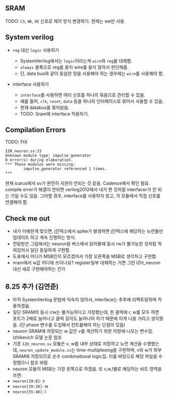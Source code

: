 ## SRAM

TODO: `CS`, `WE`, `OE` 신호로 제어 방식 변경하기. 현재는 we만 사용.

## System verilog

- `reg` 대신 `logic` 사용하기

  - SystemVerilog에서는 `logic`이라는게 `wire`와 `reg`를 대체함.
  - `always` 블록으로 reg를 쓸지 wire를 쓸지 알아서 판단해줌.
  - 단, data bus와 같이 동일한 망을 사용해야 하는 경우에는 `wire`를 사용해야 함.

- interface 사용하기
  - `interface`를 사용하면 여러 신호를 하나의 묶음으로 관리할 수 있음.
  - 예를 들어, `clk`, `reset`, `data` 등을 하나의 인터페이스로 묶어서 사용할 수 있음.
  - 현재 databus를 묶어놨음.
  - TODO: Sram에 interface 적용하기.

## Compilation Errors

TODO: FIX

```text
IZH_neuron.sv:33
Unknown module type: impulse_generator
8 error(s) during elaboration.
*** These modules were missing:
        impulse_generator referenced 1 times.
***
```

현재 icarus에서 sv가 완전히 지원이 안되는 것 같음. Cadence에서 확인 필요.
compile error가 해결이 안되면 verilog2012에서 내가 짠 것처럼 interfacer가 안 되는 거일 수도 있음.
그러할 경우, interface를 사용하지 않고, 각 모듈에서 직접 신호를 연결해야 함.

## Check me out

- 내가 이해한게 맞으면, j인덱스에서 spike가 발생하면 j인덱스에 해당하는 뉴런들만 업데이트 하고 계속 진행하는 방식.
- 전달받은 그림에서는 neuron을 버스에서 읽어올때 동시 rw가 불가능한 것처럼 적혀있어서 일단 동일하게 구현함.
- 도표에서 어디가 MSB인지 모르겠어서 가장 오른쪽을 MSB로 생각하고 구현함.
- nram에서 w값 어디에 쓰이나요? register일부 대체하는 거면 그런 IZH_neuron 대신 새로 구현해야하는 건가

## 8.25 추가 (김연준)

- 아직 SystemVerilog 문법에 익숙지 않아서, interface는 추후에 리팩토링하며 적용하겠음.
- 일단 SRAM의 동시 r/w는 불가능하다고 가정했는데, 한 클럭에 r, w를 모두 하면 포트가 2배로 늘어나고 클럭 길이도 늘어나야 하기 때문에 이게 나을 거라고 생각했음. (단 phase 변수를 도입해서 컨트롤해야 하는 단점이 있음)
- neuron SRAM에 저장되는 w 값은 v를 계산하기 위한 미방에 나오는 변수임. Izhikevich 모델 논문 참조
- 기존 `IZH_neuron.sv` 모듈은 v, w를 내부 상태로 저장하고 뉴런 계산을 수행했는데, `neuron_update_module.sv`는 time-multiplexing을 구현하며, v와 w가 외부 SRAM에 저장되므로 순수 combinational logic임. 이를 바탕으로 해당 파일을 수정했으니 참조 바람
- neuron 모듈의 MSB는 가장 왼쪽으로 하겠음. 또 v,w,I별로 해당하는 비트 영역을 쓰면:
- `neuron[19:0]`: v
- `neuron[39:20]`: w
- `neuron[55:40]`: I

